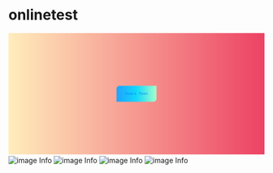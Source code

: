 # onlinetest

![image Info](https://github.com/PATHAKABHISHEK/onlinetest/blob/main/static/images/Screenshot_2020-12-18%20Online%20Test.png)
![image Info](<https://github.com/PATHAKABHISHEK/onlinetest/blob/main/static/images/static/images/Screenshot_2020-12-18%20Online%20Test(1).png>)
![image Info](<https://github.com/PATHAKABHISHEK/onlinetest/blob/main/static/images/static/images/Screenshot_2020-12-18%20Online%20Test(2).png>)
![image Info](<https://github.com/PATHAKABHISHEK/onlinetest/blob/main/static/images/static/images/Screenshot_2020-12-18%20Online%20Test(3).png>)
![image Info](<https://github.com/PATHAKABHISHEK/onlinetest/blob/main/static/images/static/images/Screenshot_2020-12-18%20Online%20Test(4).png>)
